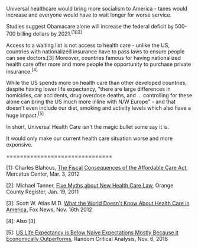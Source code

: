 Universal healthcare would bring more socialism to America - taxes would increase and everyone would have to wait longer for worse service.

Studies suggest Obamacare alone will increase the federal deficit by 500-700 billing dollars by 2021.<sup>[1]</sup><sup>[2]</sup>

Access to a waiting list is not access to health care - unlike the US, countries with nationalized insurance have to pass laws to ensure people can see doctors.[3] Moreover, countries famous for having nationalized health care offer more and more people the opportunity to purchase private insurance.<sup>[4]</sup>

While the US spends more on health care than other developed countries, despite having lower life expectancy, "there are large differences in homicides, car accidents, drug overdose deaths, and ... controlling for these alone can bring the US much more inline with N/W Europe" - and that doesn't even include our diet, smoking and activity levels which also have a huge impact.<sup>[5]</sup>

In short, Universal Health Care isn't the magic bullet some say it is.

It would only make our current health care situation worse and more expensive.

===============================

[1]: Charles Blahous, [The Fiscal Consequences of the Affordable Care Act](https://www.mercatus.org/publication/fiscal-consequences-affordable-care-act), Mercatus Center, Mar. 3, 2012

[2]: Michael Tanner, [Five Myths about New Health Care Law](https://www.cato.org/publications/commentary/five-myths-about-new-health-care-law), Orange County Register, Jan. 19, 2011

[3]: Scott W. Atlas M.D. [What the World Doesn't Know About Health Care in America](http://www.foxnews.com/opinion/2012/11/16/what-world-doesnt-know-about-health-care-in-america.html), Fox News, Nov. 16th 2012

[4]: Also [3]

[5]: [US Life Expectancy is Below Naive Expectations Mostly Because it Economically Outperforms](https://randomcriticalanalysis.wordpress.com/2016/11/06/us-life-expectancy-is-below-naive-expectations-mostly-because-it-economically-outperforms), Random Critical Analysis, Nov. 6, 2016